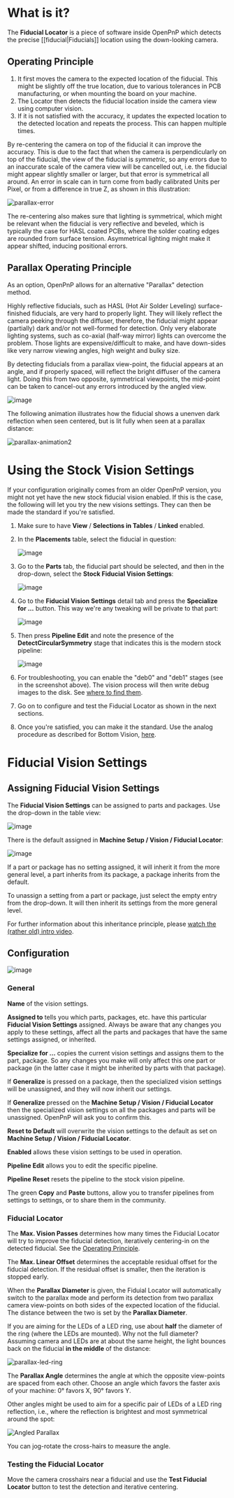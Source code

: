 # What is it?

The **Fiducial Locator** is a piece of software inside OpenPnP which detects the precise [[fiducial|Fiducials]] location using the down-looking camera. 

## Operating Principle

1. It first moves the camera to the expected location of the fiducial. This might be slightly off the true location, due to various tolerances in PCB manufacturing, or when mounting the board on your machine. 
1. The Locator then detects the fiducial location inside the camera view using computer vision. 
1. If it is not satisfied with the accuracy, it updates the expected location to the detected location and repeats the process. This can happen multiple times.

By re-centering the camera on top of the fiducial it can improve the accuracy. This is due to the fact that when the camera is perpendicularly on top of the fiducial, the view of the fiducial is _symmetric_, so any errors due to an inaccurate scale of the camera view will be cancelled out, i.e. the fiducial might appear slightly smaller or larger, but that error is symmetrical all around. An error in scale can in turn come from badly calibrated Units per Pixel, or from a difference in true Z, as shown in this illustration:

![parallax-error](https://github.com/openpnp/openpnp/assets/9963310/511bed57-4013-485b-a68f-925d7af249ae)

The re-centering also makes sure that lighting is symmetrical, which might be relevant when the fiducial is very reflective and beveled, which is typically the case for HASL coated PCBs, where the solder coating edges are rounded from surface tension. Asymmetrical lighting might make it appear shifted, inducing positional errors.

## Parallax Operating Principle

As an option, OpenPnP allows for an alternative "Parallax" detection method. 

Highly reflective fiducials, such as HASL (Hot Air Solder Leveling) surface-finished fiducials, are very hard to properly light. They will likely reflect the camera peeking through the diffuser, therefore, the fiducial might appear (partially) dark and/or not well-formed for detection. Only very elaborate lighting systems, such as co-axial (half-way mirror) lights can overcome the problem. Those lights are expensive/difficult to make, and have down-sides like very narrow viewing angles, high weight and bulky size.

By detecting fiducials from a parallax view-point, the fiducial appears at an angle, and if properly spaced, will reflect the bright diffuser of the camera light. Doing this from two opposite, symmetrical viewpoints, the mid-point can be taken to cancel-out any errors introduced by the angled view.

![image](https://github.com/openpnp/openpnp/assets/9963310/f7371c5b-bff5-4350-9048-8338843ce922)

The following animation illustrates how the fiducial shows a unenven dark reflection when seen centered, but is lit fully when seen at a parallax distance: 

![parallax-animation2](https://github.com/openpnp/openpnp/assets/9963310/855dc087-94c0-47af-a8b5-fc4901b42222)


# Using the Stock Vision Settings

If your configuration originally comes from an older OpenPnP version, you might not yet have the new stock fiducial vision enabled. If this is the case, the following will let you try the new visions settings. They can then be made the standard if you're satisfied.

1. Make sure to have **View** / **Selections in Tables** / **Linked** enabled.
1. In the **Placements** table, select the fiducial in question:

   ![image](https://github.com/openpnp/openpnp/assets/9963310/4a9ddaba-a6f9-4661-a415-49c8e577da13)

1. Go to the **Parts** tab, the fiducial part should be selected, and then in the drop-down, select the **Stock Fiducial Vision Settings**:

   ![image](https://github.com/openpnp/openpnp/assets/9963310/752d96d9-ec4a-49df-99a5-91cb445ec27c)

1. Go to the **Fiducial Vision Settings** detail tab and press the **Specialize for ...** button. This way we're any tweaking will be private to that part:

   ![image](https://github.com/openpnp/openpnp/assets/9963310/7b583394-f37c-4c9b-a790-c876e9f5f588)

1. Then press **Pipeline Edit** and note the presence of the **DetectCircularSymmetry** stage that indicates this is the modern stock pipeline:

   ![image](https://github.com/openpnp/openpnp/assets/9963310/70dd853a-3a08-49fc-a97d-fcfc52588e28)

1. For troubleshooting, you can enable the "deb0" and "deb1" stages (see in the screenshot above). The vision process will then write debug images to the disk. See [where to find them](https://github.com/openpnp/openpnp/wiki/FAQ#how-can-i-get-a-native-camera-image).

1. Go on to configure and test the Fiducial Locator as shown in the next sections.

1. Once you're satisfied, you can make it the standard. Use the analog procedure as described for Bottom Vision, [here](https://github.com/openpnp/openpnp/wiki/Computer-Vision#make-stock-vision-the-default).

# Fiducial Vision Settings

## Assigning Fiducial Vision Settings

The **Fiducial Vision Settings** can be assigned to parts and packages. Use the drop-down in the table view:

![image](https://github.com/openpnp/openpnp/assets/9963310/752d96d9-ec4a-49df-99a5-91cb445ec27c)

There is the default assigned in **Machine Setup / Vision / Fiducial Locator**:

![image](https://github.com/openpnp/openpnp/assets/9963310/03c41f6f-c9ec-4642-b55b-c2bd3e6c62a0)

If a part or package has no setting assigned, it will inherit it from the more general level, a part inherits from its package, a package inherits from the default. 

To unassign a setting from a part or package, just select the empty entry from the drop-down. It will then inherit its settings from the more general level.

For further information about this inheritance principle, please [watch the (rather old) intro video](https://youtu.be/W63GbSf5BHk).

## Configuration

![image](https://github.com/openpnp/openpnp/assets/9963310/c217504f-7efb-4b28-aabc-cae73ff21af9)

### General

**Name** of the vision settings.

**Assigned to** tells you which parts, packages, etc. have this particular **Fiducial Vision Settings** assigned. Always be aware that any changes you apply to these settings, affect all the parts and packages that have the same settings assigned, or inherited.

**Specialize for ...** copies the current vision settings and assigns them to the part, package. So any changes you make will only affect this one part or package (in the latter case it might be inherited by parts with that package).

If **Generalize** is pressed on a package, then the specialized vision settings will be unassigned, and they will now inherit our settings.

If **Generalize**  pressed on the **Machine Setup / Vision / Fiducial Locator** then the specialized vision settings on all the packages and parts will be unassigned. OpenPnP will ask you to confirm this.

**Reset to Default** will overwrite the vision settings to the default as set on **Machine Setup / Vision / Fiducial Locator**. 

**Enabled** allows these vision settings to be used in operation.

**Pipeline Edit** allows you to edit the specific pipeline.

**Pipeline Reset** resets the pipeline to the stock vision pipeline.

The green **Copy** and **Paste** buttons, allow you to transfer pipelines from settings to settings, or to share them in the community.

### Fiducial Locator

The **Max. Vision Passes** determines how many times the Fiducial Locator will try to improve the fiducial detection, iteratively centering-in on the detected fiducial. See the [Operating Principle](#operating-principle).

The **Max. Linear Offset** determines the acceptable residual offset for the fiducial detection. If the residual offset is smaller, then the iteration is stopped early.

When the **Parallax Diameter** is given, the Fiduial Locator will automatically switch to the parallax mode and perform its detection from two parallax camera view-points on both sides of the expected location of the fiducial. The distance between the two is set by the **Parallax Diameter**.

If you are aiming for the LEDs of a LED ring, use about **half** the diameter of the ring (where the LEDs are mounted). Why not the full diameter? Assuming camera and LEDs are at about the same height, the light bounces back on the fiducial **in the middle** of the distance:

![parallax-led-ring](https://github.com/openpnp/openpnp/assets/9963310/8a47309e-dfc9-4791-a597-e676df205bf3)

The **Parallax Angle** determines the angle at which the opposite view-points are spaced from each other. Choose an angle which favors the faster axis of your machine: 0° favors X, 90° favors Y. 

Other angles might be used to aim for a specific pair of LEDs of a LED ring reflection, i.e., where the reflection is brightest and most symmetrical around the spot:

![Angled Parallax](https://github.com/openpnp/openpnp/assets/9963310/28baf24b-18b1-432d-b3dc-a2bf57ff1af1)

You can jog-rotate the cross-hairs to measure the angle.


### Testing the Fiducial Locator

Move the camera crosshairs near a fiducial and use the **Test Fiducial Locator** button to test the detection and iterative centering. 